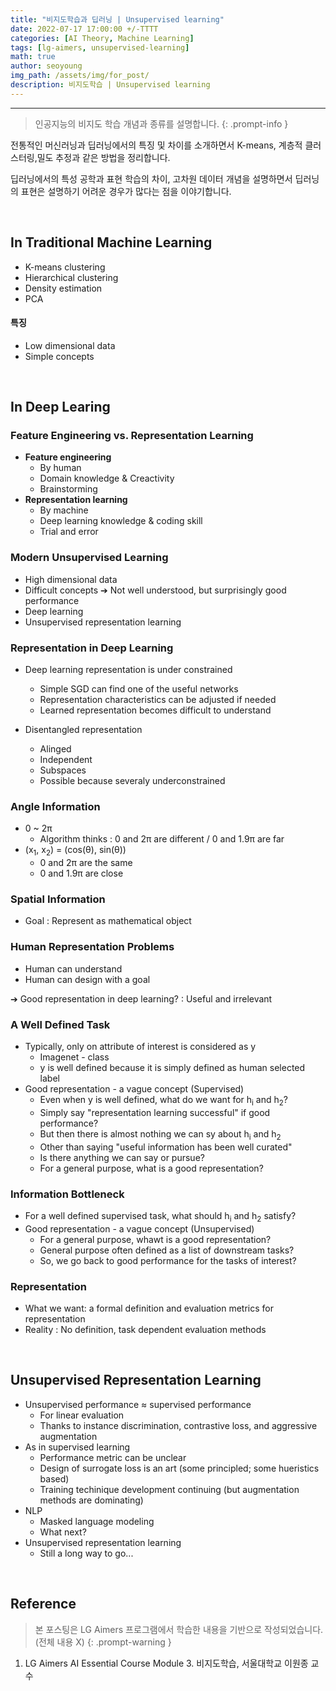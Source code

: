 ```yaml
---
title: "비지도학습과 딥러닝 | Unsupervised learning"
date: 2022-07-17 17:00:00 +/-TTTT
categories: [AI Theory, Machine Learning]
tags: [lg-aimers, unsupervised-learning]
math: true
author: seoyoung
img_path: /assets/img/for_post/
description: 비지도학습 | Unsupervised learning
---
```




----------------

> 인공지능의 비지도 학습 개념과 종류를 설명합니다.
{: .prompt-info }

전통적인 머신러닝과 딥러닝에서의 특징 및 차이를 소개하면서 K-means, 계층적 클러스터링,밀도 추정과 같은 방법을 정리합니다.

딥러닝에서의 특성 공학과 표현 학습의 차이, 고차원 데이터 개념을 설명하면서 딥러닝의 표현은 설명하기 어려운 경우가 많다는 점을 이야기합니다.

&nbsp;
&nbsp;
&nbsp;

## **In Traditional Machine Learning**

- K-means clustering
- Hierarchical clustering
- Density estimation
- PCA

#### 특징

- Low dimensional data
- Simple concepts

&nbsp;
&nbsp;
&nbsp;

## **In Deep Learing**

### Feature Engineering vs. Representation Learning

- **Feature engineering**
  - By human
  - Domain knowledge & Creactivity
  - Brainstorming
- **Representation learning**
  - By machine
  - Deep learning knowledge & coding skill
  - Trial and error



### Modern Unsupervised Learning

- High dimensional data
- Difficult concepts ➔ Not well understood, but surprisingly good performance
- Deep learning
- Unsupervised representation learning



### Representation in Deep Learning

- Deep learning representation is under constrained
  - Simple SGD can find one of the useful networks
  - Representation characteristics can be adjusted if needed
  - Learned representation becomes difficult to understand

- Disentangled representation
  - Alinged
  - Independent
  - Subspaces
  - Possible because severaly underconstrained



### Angle Information

- 0 ~ 2&pi;
  - Algorithm thinks : 0 and 2&pi; are different / 0 and 1.9&pi; are far
- (x<sub>1</sub>, x<sub>2</sub>) = (cos(&theta;), sin(&theta;))
  - 0 and 2&pi; are the same
  - 0 and 1.9&pi; are close



### Spatial Information

- Goal : Represent as mathematical object



### Human Representation Problems

- Human can understand
- Human can design with a goal

➔ Good representation in deep learning? : Useful and irrelevant



### A Well Defined Task

- Typically, only on attribute of interest is considered as y
  - Imagenet - class
  - y is well defined because it is simply defined as human selected label
- Good representation - a vague concept (Supervised)
  - Even when y is well defined, what do we want for h<sub>i</sub> and h<sub>2</sub>?
  - Simply say "representation learning successful"  if good performance?
  - But then there is almost nothing we can sy about h<sub>i</sub> and h<sub>2</sub>
  - Other than saying "useful information has been well curated"
  - Is there anything we can say or pursue?
  - For a general purpose, what is a good representation?
  
  

### Information Bottleneck

- For a well defined supervised task, what should h<sub>i</sub> and h<sub>2</sub> satisfy?
- Good representation - a vague concept (Unsupervised)
  - For a general purpose, whawt is a good representation?
  - General purpose often defined as a list of downstream tasks?
  - So, we go back to good performance for the tasks of interest?



### Representation

- What we want: a formal definition and evaluation metrics for representation
- Reality : No definition, task dependent evaluation methods

&nbsp;
&nbsp;
&nbsp;

## **Unsupervised Representation Learning**

- Unsupervised performance ≈ supervised performance
  - For linear evaluation
  - Thanks to instance discrimination, contrastive loss, and aggressive augmentation
- As in supervised learning
  - Performance metric can be unclear
  - Design of surrogate loss is an art (some principled; some hueristics based)
  - Training techinique development continuing (but augmentation methods are dominating)
- NLP
  - Masked language modeling
  - What next?
- Unsupervised representation learning
  - Still a long way to go...


&nbsp;
&nbsp;
&nbsp;

## Reference
> 본 포스팅은 LG Aimers 프로그램에서 학습한 내용을 기반으로 작성되었습니다. (전체 내용 X)
{: .prompt-warning }

1. LG Aimers AI Essential Course Module 3. 비지도학습, 서울대학교 이원종 교수

